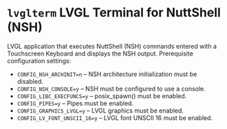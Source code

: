# `lvglterm` LVGL Terminal for NuttShell (NSH)

LVGL application that executes NuttShell (NSH) commands entered with a
Touchscreen Keyboard and displays the NSH output. Prerequisite
configuration settings:

  - `CONFIG_NSH_ARCHINIT=n` – NSH architecture initialization must be
    disabled.
  - `CONFIG_NSH_CONSOLE=y` – NSH must be configured to use a console.
  - `CONFIG_LIBC_EXECFUNCS=y` – posix\_spawn() must be enabled.
  - `CONFIG_PIPES=y` – Pipes must be enabled.
  - `CONFIG_GRAPHICS_LVGL=y` – LVGL graphics must be enabled.
  - `CONFIG_LV_FONT_UNSCII_16=y` – LVGL font UNSCII 16 must be enabled.
